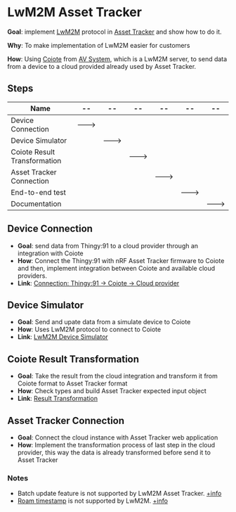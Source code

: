 # LwM2M Asset Tracker

**Goal**: implement [LwM2M](https://www.openmobilealliance.org/release/LightweightM2M/V1_2-20201110-A/OMA-TS-LightweightM2M_Core-V1_2-20201110-A.pdf) protocol in [Asset Tracker](https://developer.nordicsemi.com/nRF_Connect_SDK/doc/latest/nrf/applications/asset_tracker_v2/README.html) and show how to do it.

**Why**: To make implementation of LwM2M easier for customers

**How**: Using [Coiote](https://www.avsystem.com/products/iot-application-enablement/) from [AV System](https://www.avsystem.com/), which is a LwM2M server, to send data from a device to a cloud provided already used by Asset Tracker.

## Steps

| Name | -- | -- | -- | -- | -- | -- |
| -- | -- | -- | -- | -- | -- | -- |
| Device Connection | ---> |  |  |  |
| Device Simulator |  | ---> |  |  |
| Coiote Result Transformation |  |  | ---> |  |
| Asset Tracker Connection |  |  |  | ---> |
| End-to-end test |  |  |  | | ---> |
| Documentation |  |  |  | |  | ---> |

## Device Connection
* **Goal**: send data from Thingy:91 to a cloud provider through an integration with Coiote
* **How**: Connect the Thingy:91 with nRF Asset Tracker firmware to Coiote and then, implement integration between Coiote and available cloud providers. 
* **Link**: [Connection: Thingy:91 -> Coiote -> Cloud provider](https://github.com/MLopezJ/thingy91-coiote-cloud-connection)

## Device Simulator
* **Goal**: Send and upate data from a simulate device to Coiote
* **How**: Uses LwM2M protocol to connect to Coiote
* **Link**: [LwM2M Device Simulator](https://github.com/MLopezJ/LwM2M-device-simulator)

## Coiote Result Transformation
* **Goal**: Take the result from the cloud integration and transform it from Coiote format to Asset Tracker format
* **How**: Check types and build Asset Tracker expected input object
* **Link**: [Result Transformation](https://github.com/MLopezJ/coiote-result-transformation/tree/saga)

## Asset Tracker Connection
* **Goal**: Connect the cloud instance with Asset Tracker web application 
* **How**: Implement the transformation process of last step in the cloud provider, this way the data is already transformed before send it to Asset Tracker

### Notes

* Batch update feature is not supported by LwM2M Asset Tracker. [+info](https://github.com/MLopezJ/LwM2M-Asset-Tracker/issues/1)
* [Roam timestamp](https://github.com/NordicSemiconductor/asset-tracker-cloud-docs/blob/saga/docs/cloud-protocol/state.reported.azure.json#L56) is not supported by LwM2M. [+info](https://github.com/MLopezJ/LwM2M-Asset-Tracker/issues/3#issuecomment-1625222632)
